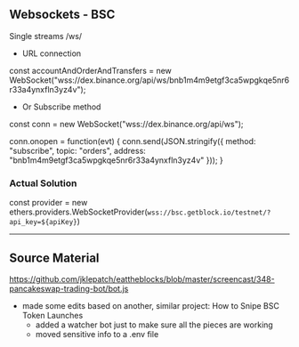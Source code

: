 

## Websockets - BSC

Single streams /ws/<streamName>

* URL connection

const accountAndOrderAndTransfers = new WebSocket("wss://dex.binance.org/api/ws/bnb1m4m9etgf3ca5wpgkqe5nr6r33a4ynxfln3yz4v");

* Or Subscribe method

const conn = new WebSocket("wss://dex.binance.org/api/ws");

conn.onopen = function(evt) {
  conn.send(JSON.stringify({ method: "subscribe", topic: "orders", address: "bnb1m4m9etgf3ca5wpgkqe5nr6r33a4ynxfln3yz4v" }));
}

### Actual Solution

const provider = new ethers.providers.WebSocketProvider(`wss://bsc.getblock.io/testnet/?api_key=${apiKey}`)


------------------------------------------------------

## Source Material

https://github.com/jklepatch/eattheblocks/blob/master/screencast/348-pancakeswap-trading-bot/bot.js

- made some edits based on another, similar project: How to Snipe BSC Token Launches
  - added a watcher bot just to make sure all the pieces are working
  - moved sensitive info to a .env file
